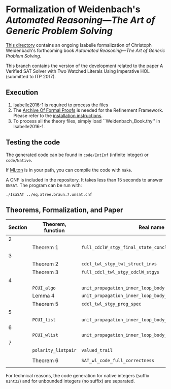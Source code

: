 # Formalization of Weidenbach's _Automated Reasoning―The Art of Generic Problem Solving_ #

[This directory](https://bitbucket.org/isafol/isafol/src/master/Weidenbach_Book/) contains an ongoing Isabelle formalization of Christoph Weidenbach's forthcoming book _Automated Reasoning―The Art of Generic Problem Solving_.

This branch contains the version of the development related to the paper A Verified SAT Solver with Two Watched Literals Using Imperative HOL (submitted to ITP 2017).

## Execution ##
1. [Isabelle2016-1](http://isabelle.in.tum.de/website-Isabelle2016-1/) is required to process the files
2. The [Archive Of Formal Proofs](https://www.isa-afp.org) is needed for the Refinement Framework. Please refer to the [installation instructions](https://www.isa-afp.org/using.shtml).
3. To process all the theory files, simply load ``Weidenbach_Book.thy'' in Isabelle2016-1.


## Testing the code ##

The generated code can be found in `code/IntInf` (infinite integer) or `code/Native`.

If [MLton](http://mlton.org) is in your path, you can compile the code with `make`.

A CNF is included in the repository. It takes less than 15 seconds to answer `UNSAT`. The program can be run with:

    ./IsaSAT ../eq.atree.braun.7.unsat.cnf


## Theorems, Formalization, and Paper ##

Section |Theorem, function  | Real name                             | File
--------|------------------ | --------------------------------------|---------------------------------------
2       |                   |                                       |
        | Theorem 1         | `full_cdclW_stgy_final_state_conclusive_from_init_state`| `CDCL_W`
3       |                   |                                       |
        | Theorem 2         | `cdcl_twl_stgy_twl_struct_invs`       | `CDCL_Two_Watched_Literals_Transition_System`
        | Theorem 3         | `full_cdcl_twl_stgy_cdclW_stgys`      | `CDCL_Two_Watched_Literals_Transition_System`
4       |                   |                                       |
        | `PCUI_algo`       | `unit_propagation_inner_loop_body`    | `CDCL_Two_Watched_Literals_Algorithm`
        | Lemma 4           | `unit_propagation_inner_loop_body_add`| `CDCL_Two_Watched_Literals_Algorithm`
	    | Theorem 5         | `cdcl_twl_stgy_prog_spec`             | `CDCL_Two_Watched_Literals_Algorithm`
5       |                   |                                       |
        | `PCUI_list`       | `unit_propagation_inner_loop_body_l`  | `CDCL_Two_Watched_Literals_List`
6       |                   |                                       |
        |`PCUI_wlist`       | `unit_propagation_inner_loop_body_wl` | `CDCL_Two_Watched_Literals_List_Watched`
7       |                   |                                       |
        |`polarity_listpair`| `valued_trail`                        |   `CDCL_Two_Watched_Literals_List_Watched_Trail_Code`
        | Theorem 6         | `SAT_wl_code_full_correctness`        |    `CDCL_Two_Watched_Literals_List_Watched_Trail_Code` and `CDCL_Two_Watched_Literals_List_Watched_Trail_Code_UInt32`
 
 
 For technical reasons, the code generation for native integers (suffix `UInt32`) and for unbounded integers (no suffix) are separated.
	 
	  



